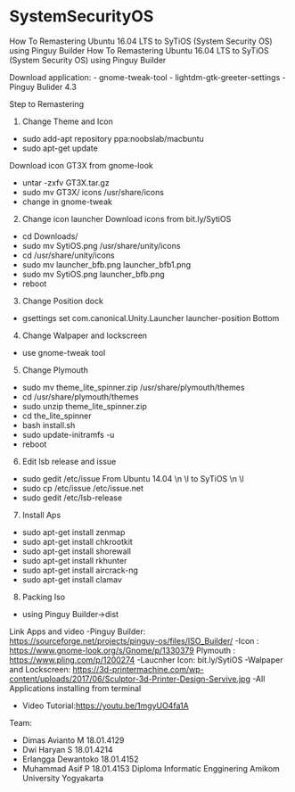 # SystemSecurityOS
How To Remastering Ubuntu 16.04 LTS to SyTiOS (System Security OS) using Pinguy Builder
How To Remastering Ubuntu 16.04 LTS to SyTiOS (System Security OS) using Pinguy Builder


Download application:
	- gnome-tweak-tool
	- lightdm-gtk-greeter-settings
	- Pinguy Bulider 4.3

Step to Remastering
1. Change Theme and Icon
- sudo add-apt repository ppa:noobslab/macbuntu
- sudo apt-get update

 Download icon GT3X from gnome-look
- untar -zxfv GT3X.tar.gz
- sudo mv GT3X/ icons /usr/share/icons
- change in gnome-tweak

2. Change icon launcher
 Download icons from bit.ly/SytiOS
- cd Downloads/
- sudo mv SytiOS.png /usr/share/unity/icons
- cd /usr/share/unity/icons
- sudo mv launcher_bfb.png launcher_bfb1.png
- sudo mv SytiOS.png launcher_bfb.png
- reboot

3. Change Position dock
- gsettings set com.canonical.Unity.Launcher launcher-position Bottom
4. Change Walpaper and lockscreen
- use gnome-tweak tool
5. Change Plymouth
- sudo mv theme_lite_spinner.zip /usr/share/plymouth/themes
- cd /usr/share/plymouth/themes
- sudo unzip theme_lite_spinner.zip
- cd the_lite_spinner
- bash install.sh
- sudo update-initramfs -u
- reboot
6. Edit lsb release and issue
- sudo gedit /etc/issue
	From Ubuntu 14.04 \n \l to SyTiOS \n \l
- sudo cp /etc/issue /etc/issue.net
- sudo gedit /etc/lsb-release
7. Install Aps
- sudo apt-get install zenmap
- sudo apt-get install chkrootkit
- sudo apt-get install shorewall
- sudo apt-get install rkhunter
- sudo apt-get install aircrack-ng
- sudo apt-get install clamav
8. Packing Iso
- using Pinguy Builder->dist


Link Apps and video
-Pinguy Builder: https://sourceforge.net/projects/pinguy-os/files/ISO_Builder/
-Icon : https://www.gnome-look.org/s/Gnome/p/1330379
Plymouth : https://www.pling.com/p/1200274
-Laucnher Icon: bit.ly/SytiOS
-Walpaper and Lockscreen: https://3d-printermachine.com/wp-content/uploads/2017/06/Sculptor-3d-Printer-Design-Servive.jpg
-All Applications installing from terminal
- Video Tutorial:https://youtu.be/1mgyUO4fa1A

Team:
- Dimas Avianto M 	18.01.4129
- Dwi Haryan S		18.01.4214
- Erlangga Dewantoko	18.01.4152
- Muhammad Asif P	18.01.4153
				Diploma Informatic Engginering
				 Amikom University Yogyakarta
